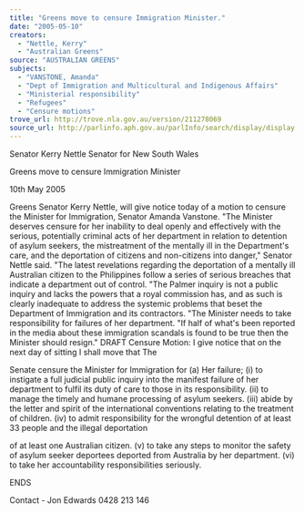 ```yaml
---
title: "Greens move to censure Immigration Minister."
date: "2005-05-10"
creators:
  - "Nettle, Kerry"
  - "Australian Greens"
source: "AUSTRALIAN GREENS"
subjects:
  - "VANSTONE, Amanda"
  - "Dept of Immigration and Multicultural and Indigenous Affairs"
  - "Ministerial responsibility"
  - "Refugees"
  - "Censure motions"
trove_url: http://trove.nla.gov.au/version/211278069
source_url: http://parlinfo.aph.gov.au/parlInfo/search/display/display.w3p;query=Id%3A%22media/pressrel/280G6%22
---
```


 Senator Kerry Nettle  Senator for New South Wales 

 Greens move to censure Immigration  Minister 

 10th May 2005 

 Greens Senator Kerry Nettle, will give notice today of a motion to  censure the Minister for Immigration, Senator Amanda Vanstone.  "The Minister deserves censure for her inability to deal openly and  effectively with the serious, potentially criminal acts of her department  in relation to detention of asylum seekers, the mistreatment of the  mentally ill in the Department's care, and the deportation of citizens  and non-citizens into danger," Senator Nettle said.  "The latest revelations regarding the deportation of a mentally ill  Australian citizen to the Philippines follow a series of serious breaches  that indicate a department out of control.  "The Palmer inquiry is not a public inquiry and lacks the powers that a  royal commission has, and as such is clearly inadequate to address the  systemic problems that beset the Department of Immigration and its  contractors.  "The Minister needs to take responsibility for failures of her  department.   "If half of what's been reported in the media about these immigration  scandals is found to be true then the Minister should resign."  DRAFT Censure Motion:  I give notice that on the next day of sitting I shall move that The 

 Senate censure the Minister for Immigration for   (a) Her failure;  (i) to instigate a full judicial public inquiry into  the manifest failure of her department to fulfil  its duty of care to those in its responsibility.  (ii) to manage the timely and humane processing of  asylum seekers.  (iii) abide by the letter and spirit of the  international conventions relating to the treatment of children.  (iv) to admit responsibility for the wrongful  detention of at least 33 people and the illegal deportation 

 of at least one Australian citizen.  (v) to take any steps to monitor the safety of  asylum seeker deportees deported from Australia by her department.  (vi) to take her accountability responsibilities  seriously.   

 

 ENDS    

 Contact - Jon Edwards 0428 213 146 

 

